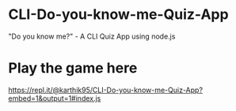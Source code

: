 # CLI-Do-you-know-me-Quiz-App
"Do you know me?" - A CLI Quiz App using node.js

# Play the game here
https://repl.it/@karthik95/CLI-Do-you-know-me-Quiz-App?embed=1&output=1#index.js
